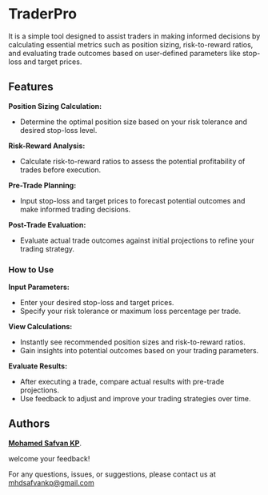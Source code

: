 # TraderPro

It is a simple tool designed to assist traders in making informed decisions by calculating essential metrics such as position sizing, risk-to-reward ratios, and evaluating trade outcomes based on user-defined parameters like stop-loss and target prices.

## Features

**Position Sizing Calculation:**
* Determine the optimal position size based on your risk tolerance and desired stop-loss level.

**Risk-Reward Analysis:**
* Calculate risk-to-reward ratios to assess the potential profitability of trades before execution.

**Pre-Trade Planning:**
* Input stop-loss and target prices to forecast potential outcomes and make informed trading decisions.

**Post-Trade Evaluation:**
* Evaluate actual trade outcomes against initial projections to refine your trading strategy.

### How to Use

**Input Parameters:**
* Enter your desired stop-loss and target prices.
* Specify your risk tolerance or maximum loss percentage per trade.

**View Calculations:**
* Instantly see recommended position sizes and risk-to-reward ratios.
* Gain insights into potential outcomes based on your trading parameters.

**Evaluate Results:**
* After executing a trade, compare actual results with pre-trade projections.
* Use feedback to adjust and improve your trading strategies over time.

## Authors

**[Mohamed Safvan KP](https://github.com/mhdsafvankp)**.

welcome your feedback! 

For any questions, issues, or suggestions, please contact us at mhdsafvankp@gmail.com

